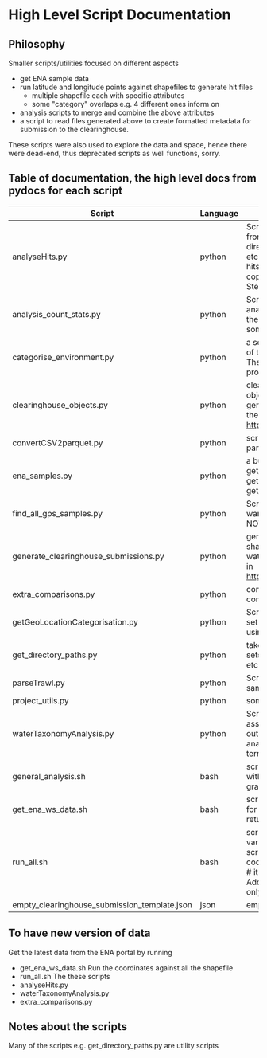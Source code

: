 
# High Level Script Documentation

## Philosophy
Smaller scripts/utilities focused on different aspects 
* get ENA sample data
* run latitude and longitude points against shapefiles to generate hit files
  * multiple shapefile each with specific attributes
  * some "category" overlaps e.g. 4 different ones inform on 
* analysis scripts to merge and combine the above attributes
*  a script to read files generated above to create formatted metadata for submission to the clearinghouse.

These scripts were also used to explore the data and space, hence there were dead-end, thus deprecated scripts as well functions, sorry.

## Table of documentation, the high level docs from pydocs for each script 
| Script                                       | Language | Description                                                                                                                                                                                                                                                                                                      |
|----------------------------------------------|----------|------------------------------------------------------------------------------------------------------------------------------------------------------------------------------------------------------------------------------------------------------------------------------------------------------------------|
| analyseHits.py                               | python   | Script to merge, analyse and plot the hits from getGeoLocationCategorisation.py directories for the hits, samples, analysis, plot etc. are set in "def get_directory_paths" The hits and plot files are additionally manually copied to a google drive shared with Stephane and Josie.                           |
| analysis_count_stats.py                      | python   | Script of analysis_count_stats.py is to analysis the combined output count file from the waterTaxonomyAnalysis.py It is doing some basic stats and comparisons.                                                                                                                                                  |
| categorise_environment.py                    | python   | a set of functions to do high level mappings of the rather variable environment_biome.         The main one to use is:     - process_environment_biome(df)                                                                                                                                                       |
| clearinghouse_objects.py                     | python   | clearinghouse_objects.py  are curation objects used by generate_clearinghouse_submissions.py see the PDF details in https://www.ebi.ac.uk/ena/clearinghouse/api/                                                                                                                                                 |
| convertCSV2parquet.py                        | python   | script to convert tab separated files to parquet format                                                                                                                                                                                                                                                          |
| ena_samples.py                               | python   | a bunch of ena_sample related methods  - get_all_ena_detailed_sample_info  - get_ena_species_count  - get_ena_species_info                                                                                                                                                                                       |
| find_all_gps_samples.py                      | python   | Script to do quick search of ena data warehouse for all samples with GEO locations NOT USED                                                                                                                                                                                                                      |
| generate_clearinghouse_submissions.py        | python   | generating submission JSON from merge of shape hit files and also from waterTaxonomyAnalysis.p       see the PDF details in https://www.ebi.ac.uk/ena/clearinghouse/api/                                                                                                                                         |
| extra_comparisons.py                         | python   | comparisons(venn) and other plots of the combined_designation                                                                                                                                                                                                                                                    |
| getGeoLocationCategorisation.py              | python   | Script to get the e.g. EEZ classification for a set of longitude and latitude coordinates  is using GDAL via geopandas                                                                                                                                                                                           |
| get_directory_paths.py                       | python   | takes a base directory, checks this exists              also sets the directory paths for analysis and plots etc. and checks that these all exist                                                                                                                                                                |
| parseTrawl.py                                | python   | Script to extra long and lat coordinates from sample xml     this has start and end coords                                                                                                                                                                                                                       |
| project_utils.py                             | python   | some utilities needed in several projects                                                                                                                                                                                                                                                                        |
| waterTaxonomyAnalysis.py                     | python   | Script to take the taxonomy environment assignments    and combine them with the output from analyseHits.py    to allow one to get analysis of what is marine or terrestrial/freshwater from different methods                                                                                                   |
| general_analysis.sh                          | bash     | script to get answers to questions best done with bash e.g. latitude and longitude granularity, as panda converts numbers                                                                                                                                                                                        |
| get_ena_ws_data.sh                           | bash     | script to run ENA web services to get the data for much of the analysis #The data is returned as TSV files in the "sample_dir"                                                                                                                                                                                   |
| run_all.sh                                   | bash     | script to run the lat lon coordinates against various shapefiles, using geopandas - the script automatically re-projects if different coordinate reference systems(CRS) are used. # it returns a file one row per coordinate. Additionally annotation from the shapefile is only added if a hit else nowt (NaN). |
| empty_clearinghouse_submission_template.json | json     | empty_clearinghouse_submission_template                                                                                                                                                                                                                                                                          |


## To have new version of data
Get the latest data from the ENA portal by running  
* get_ena_ws_data.sh 
Run the coordinates against all the shapefile
* run_all.sh 
The these scripts
* analyseHits.py
* waterTaxonomyAnalysis.py
* extra_comparisons.py 

## Notes about the scripts
Many of the scripts e.g. get_directory_paths.py are utility scripts